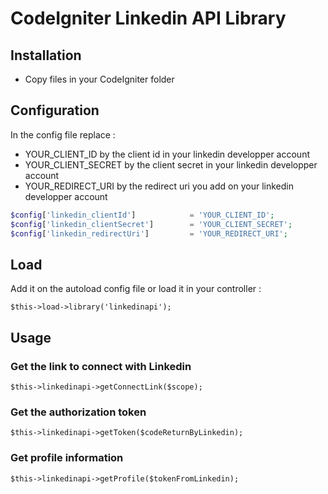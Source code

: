 # CodeIgniter Linkedin API Library

## Installation
- Copy files in your CodeIgniter folder

## Configuration
In the config file replace :
- YOUR_CLIENT_ID by the client id in your linkedin developper account
- YOUR_CLIENT_SECRET by the client secret in your linkedin developper account
- YOUR_REDIRECT_URI by the redirect uri you add on your linkedin developper account

```php
$config['linkedin_clientId']            = 'YOUR_CLIENT_ID';
$config['linkedin_clientSecret']        = 'YOUR_CLIENT_SECRET';
$config['linkedin_redirectUri']         = 'YOUR_REDIRECT_URI';
```

## Load
Add it on the autoload config file or load it in your controller :

    $this->load->library('linkedinapi');

## Usage

### Get the link to connect with Linkedin

    $this->linkedinapi->getConnectLink($scope);


### Get the authorization token

    $this->linkedinapi->getToken($codeReturnByLinkedin);


### Get profile information

    $this->linkedinapi->getProfile($tokenFromLinkedin);
